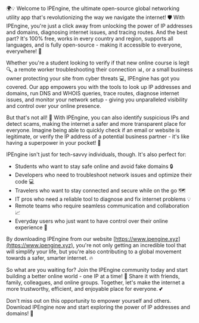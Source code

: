 🌍💡 Welcome to IPEngine, the ultimate open-source global networking utility app that's revolutionizing the way we navigate the internet! 🛡️ With IPEngine, you're just a click away from unlocking the power of IP addresses and domains, diagnosing internet issues, and tracing routes. And the best part? It's 100% free, works in every country and region, supports all languages, and is fully open-source - making it accessible to everyone, everywhere! 📡

Whether you're a student looking to verify if that new online course is legit 🔍, a remote worker troubleshooting their connection 📊, or a small business owner protecting your site from cyber threats 💻, IPEngine has got you covered. Our app empowers you with the tools to look up IP addresses and domains, run DNS and WHOIS queries, trace routes, diagnose internet issues, and monitor your network setup - giving you unparalleled visibility and control over your online presence.

But that's not all! 🚀 With IPEngine, you can also identify suspicious IPs and detect scams, making the internet a safer and more transparent place for everyone. Imagine being able to quickly check if an email or website is legitimate, or verify the IP address of a potential business partner - it's like having a superpower in your pocket! 💪

IPEngine isn't just for tech-savvy individuals, though. It's also perfect for:

* Students who want to stay safe online and avoid fake domains 🔒
* Developers who need to troubleshoot network issues and optimize their code 💻
* Travelers who want to stay connected and secure while on the go 🗺️
* IT pros who need a reliable tool to diagnose and fix internet problems 💡
* Remote teams who require seamless communication and collaboration 📈
* Everyday users who just want to have control over their online experience 🤖

By downloading IPEngine from our website [https://www.ipengine.xyz](https://www.ipengine.xyz), you're not only getting an incredible tool that will simplify your life, but you're also contributing to a global movement towards a safer, smarter internet. 🔥

So what are you waiting for? Join the IPEngine community today and start building a better online world - one IP at a time! 🌟 Share it with friends, family, colleagues, and online groups. Together, let's make the internet a more trustworthy, efficient, and enjoyable place for everyone. 💕

Don't miss out on this opportunity to empower yourself and others. Download IPEngine now and start exploring the power of IP addresses and domains! 🚀